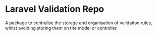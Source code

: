 # Laravel Validation Repo
A package to centralise the storage and organisation of validation rules, whilst avoiding storing them on the model or controller.
